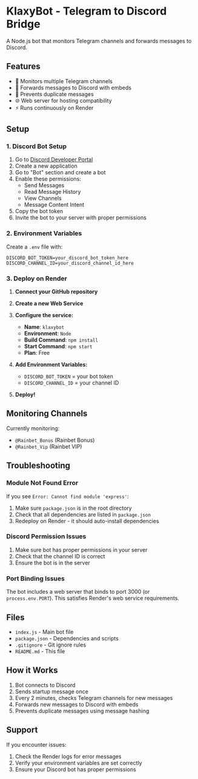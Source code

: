 # KlaxyBot - Telegram to Discord Bridge

A Node.js bot that monitors Telegram channels and forwards messages to Discord.

## Features

- 🤖 Monitors multiple Telegram channels
- 📢 Forwards messages to Discord with embeds
- 🔄 Prevents duplicate messages
- 🌐 Web server for hosting compatibility
- ⚡ Runs continuously on Render

## Setup

### 1. Discord Bot Setup

1. Go to [Discord Developer Portal](https://discord.com/developers/applications)
2. Create a new application
3. Go to "Bot" section and create a bot
4. Enable these permissions:
   - Send Messages
   - Read Message History
   - View Channels
   - Message Content Intent
5. Copy the bot token
6. Invite the bot to your server with proper permissions

### 2. Environment Variables

Create a `.env` file with:
```
DISCORD_BOT_TOKEN=your_discord_bot_token_here
DISCORD_CHANNEL_ID=your_discord_channel_id_here
```

### 3. Deploy on Render

1. **Connect your GitHub repository**
2. **Create a new Web Service**
3. **Configure the service:**
   - **Name**: `klaxybot`
   - **Environment**: `Node`
   - **Build Command**: `npm install`
   - **Start Command**: `npm start`
   - **Plan**: Free

4. **Add Environment Variables:**
   - `DISCORD_BOT_TOKEN` = your bot token
   - `DISCORD_CHANNEL_ID` = your channel ID

5. **Deploy!**

## Monitoring Channels

Currently monitoring:
- `@Rainbet_Bonus` (Rainbet Bonus)
- `@Rainbet_Vip` (Rainbet VIP)

## Troubleshooting

### Module Not Found Error
If you see `Error: Cannot find module 'express'`:
1. Make sure `package.json` is in the root directory
2. Check that all dependencies are listed in `package.json`
3. Redeploy on Render - it should auto-install dependencies

### Discord Permission Issues
1. Make sure bot has proper permissions in your server
2. Check that the channel ID is correct
3. Ensure the bot is in the server

### Port Binding Issues
The bot includes a web server that binds to port 3000 (or `process.env.PORT`). This satisfies Render's web service requirements.

## Files

- `index.js` - Main bot file
- `package.json` - Dependencies and scripts
- `.gitignore` - Git ignore rules
- `README.md` - This file

## How it Works

1. Bot connects to Discord
2. Sends startup message once
3. Every 2 minutes, checks Telegram channels for new messages
4. Forwards new messages to Discord with embeds
5. Prevents duplicate messages using message hashing

## Support

If you encounter issues:
1. Check the Render logs for error messages
2. Verify your environment variables are set correctly
3. Ensure your Discord bot has proper permissions 